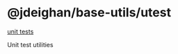 @jdeighan/base-utils/utest
==========================

[unit tests](../test/utest.test.coffee)

Unit test utilities

